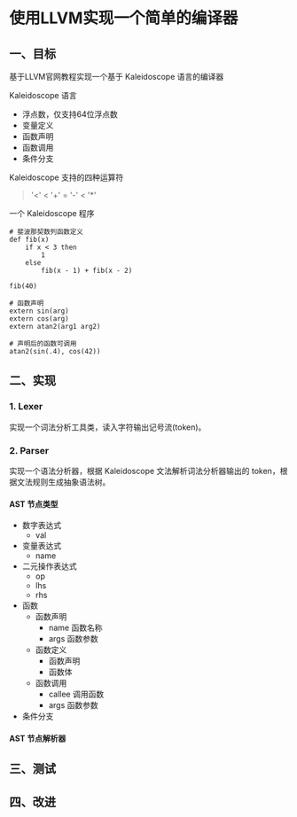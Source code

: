 # 使用LLVM实现一个简单的编译器

## 一、目标
基于LLVM官网教程实现一个基于 Kaleidoscope 语言的编译器

Kaleidoscope 语言
- 浮点数，仅支持64位浮点数
- 变量定义
- 函数声明
- 函数调用
- 条件分支

Kaleidoscope 支持的四种运算符
> '<' < '+' = '-' < '*'

一个 Kaleidoscope 程序
```
# 斐波那契数列函数定义
def fib(x)
    if x < 3 then
        1
    else
        fib(x - 1) + fib(x - 2)

fib(40)

# 函数声明
extern sin(arg)
extern cos(arg)
extern atan2(arg1 arg2)

# 声明后的函数可调用
atan2(sin(.4), cos(42))
```

## 二、实现
###  1. Lexer

实现一个词法分析工具类，读入字符输出记号流(token)。

### 2. Parser

实现一个语法分析器，根据 Kaleidoscope 文法解析词法分析器输出的 token，根据文法规则生成抽象语法树。

#### AST 节点类型

- 数字表达式
  - val
- 变量表达式
  - name
- 二元操作表达式
  - op
  - lhs
  - rhs
- 函数
  - 函数声明
    - name 函数名称
    - args 函数参数
  - 函数定义
    - 函数声明
    - 函数体
  - 函数调用
    - callee 调用函数
    - args  函数参数
- 条件分支

#### AST 节点解析器

## 三、测试

## 四、改进
